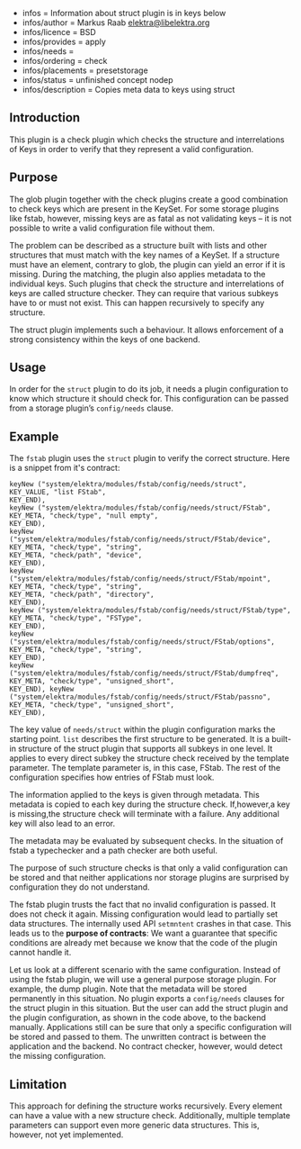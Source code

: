 - infos = Information about struct plugin is in keys below
- infos/author = Markus Raab <elektra@libelektra.org>
- infos/licence = BSD
- infos/provides = apply
- infos/needs =
- infos/ordering = check
- infos/placements = presetstorage
- infos/status = unfinished concept nodep
- infos/description = Copies meta data to keys using struct

## Introduction ##

This plugin is a check plugin which checks the structure and
interrelations of Keys in order to verify that they represent a valid
configuration.

## Purpose ##

The glob plugin together with the check plugins create a good combination
to check keys which are present in the KeySet. For some storage plugins
like fstab, however, missing keys are as fatal as not validating keys
– it is not possible to write a valid configuration file without them.

The problem can be described as a structure built with lists and
other structures that must match with the key names of a KeySet. If a
structure must have an element, contrary to glob, the plugin can yield
an error if it is missing. During the matching, the plugin also applies
metadata to the individual keys. Such plugins that check the structure and
interrelations of keys are called structure checker. They can require that
various subkeys have to or must not exist. This can happen recursively
to specify any structure.

The struct plugin implements such a behaviour. It allows enforcement of
a strong consistency within the keys of one backend.

## Usage ##

In order for the `struct` plugin to do its job, it needs a plugin
configuration to know which structure it should check for. This
configuration can be passed from a storage plugin’s `config/needs`
clause.

## Example ##

The `fstab` plugin uses the `struct` plugin to verify the correct
structure. Here is a snippet from it's contract:

	keyNew ("system/elektra/modules/fstab/config/needs/struct",
	KEY_VALUE, "list FStab",
	KEY_END),
	keyNew ("system/elektra/modules/fstab/config/needs/struct/FStab",
	KEY_META, "check/type", "null empty",
	KEY_END),
	keyNew ("system/elektra/modules/fstab/config/needs/struct/FStab/device",
	KEY_META, "check/type", "string",
	KEY_META, "check/path", "device",
	KEY_END),
	keyNew ("system/elektra/modules/fstab/config/needs/struct/FStab/mpoint",
	KEY_META, "check/type", "string",
	KEY_META, "check/path", "directory",
	KEY_END),
	keyNew ("system/elektra/modules/fstab/config/needs/struct/FStab/type",
	KEY_META, "check/type", "FSType",
	KEY_END),
	keyNew ("system/elektra/modules/fstab/config/needs/struct/FStab/options",
	KEY_META, "check/type", "string",
	KEY_END),
	keyNew ("system/elektra/modules/fstab/config/needs/struct/FStab/dumpfreq",
	KEY_META, "check/type", "unsigned_short",
	KEY_END), keyNew ("system/elektra/modules/fstab/config/needs/struct/FStab/passno",
	KEY_META, "check/type", "unsigned_short",
	KEY_END),

The key value of `needs/struct` within the plugin configuration marks the
starting point. `list` describes the first structure to be generated. It
is a built-in structure of the struct plugin that supports all subkeys
in one level. It applies to every direct subkey the structure check
received by the template parameter. The template parameter is, in this
case, FStab. The rest of the configuration specifies how entries of
FStab must look.

The information applied to the keys is given through metadata. This
metadata is copied to each key during the structure check. If,however,a
key is missing,the structure check will terminate with a failure. Any
additional key will also lead to an error.

The metadata may be evaluated by subsequent checks. In the situation of
fstab a typechecker and a path checker are both useful.

The purpose of such structure checks is that only a valid
configuration can be stored and that neither applications nor storage
plugins are surprised by configuration they do not understand.

The fstab plugin trusts the fact that no invalid configuration is
passed.
It does not check it again.
Missing configuration would lead to partially set data structures.
The internally used API `setmntent` crashes in that case.
This leads us to the **purpose of contracts**:
We want a guarantee that specific conditions are already met
because we know that the code of the plugin cannot handle it.

Let us look at a different scenario with the same configuration.
Instead of using the fstab plugin, we will use a general purpose
storage plugin. For example, the dump plugin.
Note that the metadata will be stored permanently in this situation.
No plugin exports a `config/needs` clauses for the struct plugin
in this situation.
But the user can add the struct plugin and the plugin
configuration, as shown in the code above,
to the backend manually.
Applications still can be sure that only a specific
configuration will be stored and passed to them.
The unwritten contract is between the application and the backend.
No contract checker, however, would detect the missing configuration.

## Limitation ##

This approach for defining the structure works recursively. Every
element can have a value with a new structure check.
 Additionally, multiple template parameters
can support
even more generic data structures.
This is, however, not yet implemented.

